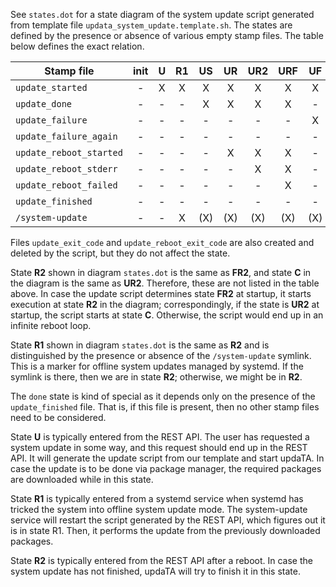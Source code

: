 See `states.dot` for a state diagram of the system update script generated from
template file `updata_system_update.template.sh`. The states are defined by the
presence or absence of various empty stamp files. The table below defines the
exact relation.


Stamp file              | init | U | R1 | US | UR | UR2 | URF | UF | RF | FR | FR2 | FRF | done
------------------------|:----:|:-:|:--:|:--:|:--:|:---:|:---:|:--:|:--:|:--:|:---:|:---:|:----:
`update_started`        |  -   | X | X  | X  | X  |  X  |  X  | X  | X  | X  |  X  |  X  | (X)
`update_done`           |  -   | - | -  | X  | X  |  X  |  X  | -  | -  | -  |  -  |  -  | (X)
`update_failure`        |  -   | - | -  | -  | -  |  -  |  -  | X  | X  | X  |  X  |  X  | (X)
`update_failure_again`  |  -   | - | -  | -  | -  |  -  |  -  | -  | X  | -  |  -  |  -  | (X)
`update_reboot_started` |  -   | - | -  | -  | X  |  X  |  X  | -  | -  | X  |  X  |  X  | (X)
`update_reboot_stderr`  |  -   | - | -  | -  | -  |  X  |  X  | -  | -  | -  |  X  |  X  | (X)
`update_reboot_failed`  |  -   | - | -  | -  | -  |  -  |  X  | -  | -  | -  |  -  |  X  | (X)
`update_finished`       |  -   | - | -  | -  | -  |  -  |  -  | -  | -  | -  |  -  |  -  |  X
`/system-update`        |  -   | - | X  |(X) |(X) | (X) | (X) |(X) | -  |(X) | (X) | (X) |  -

Files `update_exit_code` and `update_reboot_exit_code` are also created and
deleted by the script, but they do not affect the state.

State **R2** shown in diagram `states.dot` is the same as **FR2**, and state
**C** in the diagram is the same as **UR2**. Therefore, these are not listed in
the table above. In case the update script determines state **FR2** at startup,
it starts execution at state **R2** in the diagram; correspondingly, if the
state is **UR2** at startup, the script starts at state **C**. Otherwise, the
script would end up in an infinite reboot loop.

State **R1** shown in diagram `states.dot` is the same as **R2** and is
distinguished by the presence or absence of the `/system-update` symlink. This
is a marker for offline system updates managed by systemd. If the symlink is
there, then we are in state **R2**; otherwise, we might be in **R2**.

The `done` state is kind of special as it depends only on the presence of the
`update_finished` file. That is, if this file is present, then no other stamp
files need to be considered.

State **U** is typically entered from the REST API. The user has requested a
system update in some way, and this request should end up in the REST API. It
will generate the update script from our template and start updaTA. In case the
update is to be done via package manager, the required packages are downloaded
while in this state.

State **R1** is typically entered from a systemd service when systemd has
tricked the system into offline system update mode. The system-update service
will restart the script generated by the REST API, which figures out it is in
state R1. Then, it performs the update from the previously downloaded packages.

State **R2** is typically entered from the REST API after a reboot. In case the
system update has not finished, updaTA will try to finish it in this state.
